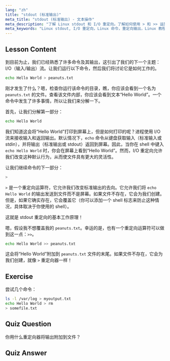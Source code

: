 ```yaml
---
lang: "zh"
title: "stdout (标准输出)"
meta_title: "stdout (标准输出) - 文本操作"
meta_description: "了解 Linux stdout 和 I/O 重定向。了解如何使用 > 和 >> 运算符将命令输出重定向到文件。立即开始您的 Linux 之旅！"
meta_keywords: "Linux stdout, I/O 重定向，Linux 命令，重定向输出，Linux 教程，Linux 初学者，Linux 指南，shell 脚本"
---
```


## Lesson Content

到目前为止，我们已经熟悉了许多命令及其输出，这引出了我们的下一个主题：I/O（输入/输出）流。让我们运行以下命令，然后我们将讨论它是如何工作的。

```bash
echo Hello World > peanuts.txt
```

刚才发生了什么？嗯，检查你运行该命令的目录，瞧，你应该会看到一个名为 `peanuts.txt` 的文件。查看该文件内部，你应该会看到文本“Hello World”。一个命令中发生了许多事情，所以让我们来分解一下。

首先，让我们分解第一部分：

```bash
echo Hello World
```

我们知道这会将“Hello World”打印到屏幕上，但是如何打印的呢？进程使用 I/O 流来接收输入和返回输出。默认情况下，`echo` 命令从键盘获取输入（标准输入或 stdin），并将输出（标准输出或 stdout）返回到屏幕。因此，当你在 shell 中键入 `echo Hello World` 时，你会在屏幕上看到“Hello World”。然而，I/O 重定向允许我们改变这种默认行为，从而使文件具有更大的灵活性。

让我们继续命令的下一部分：

```bash
>
```

`>` 是一个重定向运算符，它允许我们改变标准输出的去向。它允许我们将 `echo Hello World` 的输出发送到文件而不是屏幕。如果文件不存在，它会为我们创建。但是，如果它确实存在，它会覆盖它（你可以添加一个 shell 标志来防止这种情况，具体取决于你使用的 shell）。

这就是 stdout 重定向的基本工作原理！

嗯，假设我不想覆盖我的 `peanuts.txt`。幸运的是，也有一个重定向运算符可以做到这一点：`>>`。

```bash
echo Hello World >> peanuts.txt
```

这会将“Hello World”附加到 `peanuts.txt` 文件的末尾。如果文件不存在，它会为我们创建，就像 `>` 重定向器一样！

## Exercise

尝试几个命令：

```bash
ls -l /var/log > myoutput.txt
echo Hello World > rm
> somefile.txt
```

## Quiz Question

你用什么重定向器将输出附加到文件？

## Quiz Answer

> >
